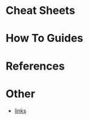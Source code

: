 # Cheat Sheets

# How To Guides

# References

# Other
  - [links](https://github.com/broadinstitute/dsp-devops-wiki/wiki/links)


